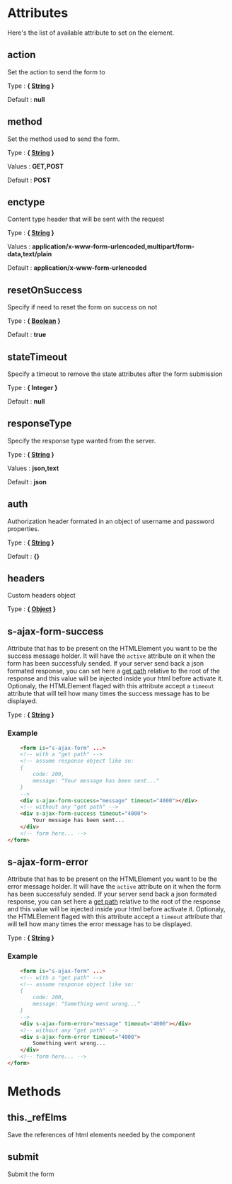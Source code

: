 # Attributes

Here's the list of available attribute to set on the element.

## action

Set the action to send the form to

Type : **{ [String](https://developer.mozilla.org/fr/docs/Web/JavaScript/Reference/Objets_globaux/String) }**

Default : **null**


## method

Set the method used to send the form.

Type : **{ [String](https://developer.mozilla.org/fr/docs/Web/JavaScript/Reference/Objets_globaux/String) }**

Values : **GET,POST**

Default : **POST**


## enctype

Content type header that will be sent with the request

Type : **{ [String](https://developer.mozilla.org/fr/docs/Web/JavaScript/Reference/Objets_globaux/String) }**

Values : **application/x-www-form-urlencoded,multipart/form-data,text/plain**

Default : **application/x-www-form-urlencoded**


## resetOnSuccess

Specify if need to reset the form on success on not

Type : **{ [Boolean](https://developer.mozilla.org/fr/docs/Web/JavaScript/Reference/Objets_globaux/Boolean) }**

Default : **true**


## stateTimeout

Specify a timeout to remove the state attributes after the form submission

Type : **{ Integer }**

Default : **null**


## responseType

Specify the response type wanted from the server.

Type : **{ [String](https://developer.mozilla.org/fr/docs/Web/JavaScript/Reference/Objets_globaux/String) }**

Values : **json,text**

Default : **json**


## auth

Authorization header formated in an object of username and password properties.

Type : **{ [String](https://developer.mozilla.org/fr/docs/Web/JavaScript/Reference/Objets_globaux/String) }**

Default : **{}**


## headers

Custom headers object

Type : **{ [Object](https://developer.mozilla.org/fr/docs/Web/JavaScript/Reference/Objets_globaux/Object) }**


## s-ajax-form-success

Attribute that has to be present on the HTMLElement you want to be the success message holder.
It will have the `active` attribute on it when the form has been successfuly sended.
If your server send back a json formated response, you can set here a [get path](https://lodash.com/docs/4.17.10#get) relative to the
root of the response and this value will be injected inside your html before activate it.
Optionaly, the HTMLElement flaged with this attribute accept a `timeout` attribute that will tell how many times
the success message has to be displayed.

Type : **{ [String](https://developer.mozilla.org/fr/docs/Web/JavaScript/Reference/Objets_globaux/String) }**

### Example
```html
	<form is="s-ajax-form" ...>
	<!-- with a "get path" -->
	<!-- assume response object like so:
	{
		code: 200,
		message: "Your message has been sent..."
	}
	-->
	<div s-ajax-form-success="message" timeout="4000"></div>
	<!-- without any "get path" -->
	<div s-ajax-form-success timeout="4000">
		Your message has been sent...
	</div>
	<!-- form here... -->
</form>
```

## s-ajax-form-error

Attribute that has to be present on the HTMLElement you want to be the error message holder.
It will have the `active` attribute on it when the form has been successfuly sended.
If your server send back a json formated response, you can set here a [get path](https://lodash.com/docs/4.17.10#get) relative to the
root of the response and this value will be injected inside your html before activate it.
Optionaly, the HTMLElement flaged with this attribute accept a `timeout` attribute that will tell how many times
the error message has to be displayed.

Type : **{ [String](https://developer.mozilla.org/fr/docs/Web/JavaScript/Reference/Objets_globaux/String) }**

### Example
```html
	<form is="s-ajax-form" ...>
	<!-- with a "get path" -->
	<!-- assume response object like so:
	{
		code: 200,
		message: "Something went wrong..."
	}
	-->
	<div s-ajax-form-error="message" timeout="4000"></div>
	<!-- without any "get path" -->
	<div s-ajax-form-error timeout="4000">
		Something went wrong...
	</div>
	<!-- form here... -->
</form>
```



# Methods


## this._refElms

Save the references of html elements needed by the component


## submit

Submit the form